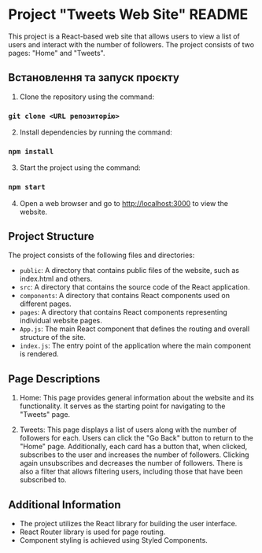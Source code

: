 # Project "Tweets Web Site" README

This project is a React-based web site that allows users to view a list of users and interact with
the number of followers. The project consists of two pages: "Home" and "Tweets".

## Встановлення та запуск проєкту

1. Clone the repository using the command:

### `git clone <URL репозиторію>`

2. Install dependencies by running the command:

### `npm install`

3. Start the project using the command:

### `npm start`

4. Open a web browser and go to [http://localhost:3000](http://localhost:3000) to view the website.

## Project Structure

The project consists of the following files and directories:

- `public`: A directory that contains public files of the website, such as index.html and others.
- `src`: A directory that contains the source code of the React application.
- `components`: A directory that contains React components used on different pages.
- `pages`: A directory that contains React components representing individual website pages.
- `App.js`: The main React component that defines the routing and overall structure of the site.
- `index.js`: The entry point of the application where the main component is rendered.

## Page Descriptions

1. Home: This page provides general information about the website and its functionality. It serves
   as the starting point for navigating to the "Tweets" page.

2. Tweets: This page displays a list of users along with the number of followers for each. Users can
   click the "Go Back" button to return to the "Home" page. Additionally, each card has a button
   that, when clicked, subscribes to the user and increases the number of followers. Clicking again
   unsubscribes and decreases the number of followers. There is also a filter that allows filtering
   users, including those that have been subscribed to.

## Additional Information

- The project utilizes the React library for building the user interface.
- React Router library is used for page routing.
- Component styling is achieved using Styled Components.

